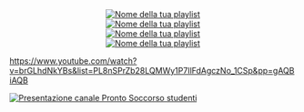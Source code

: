 
<div align="center">
  <a href="https://www.youtube.com/watch?v=brGLhdNkYBs&list=PL8nSPrZb28LQMWy1P7IlFdAgczNo_1CSp">
    <img src="https://img.youtube.com/vi/brGLhdNkYBs/0.jpg" alt="Nome della tua playlist">
  </a>
</div>



<div align="center">
  <a href="https://www.youtube.com/watch?v=brGLhdNkYBs&list=PL8nSPrZb28LQMWy1P7IlFdAgczNo_1CSp">
    <img src="https://i.ytimg.com/vi_webp/PL8nSPrZb28LQMWy1P7IlFdAgczNo_1CSp/maxresdefault.webp" alt="Nome della tua playlist">
  </a>
</div>


<div align="center">
  <a href="https://www.youtube.com/watch?v=brGLhdNkYBs&list=PL8nSPrZb28LQMWy1P7IlFdAgczNo_1CSp">
    <img src="https://img.youtube.com/vi/PL8nSPrZb28LQMWy1P7IlFdAgczNo_1CSp/0.jpg" alt="Nome della tua playlist">
  </a>
</div>

<div align="center">
  <a href="https://www.youtube.com/playlist?list=PL8nSPrZb28LQMWy1P7IlFdAgczNo_1CSp">
    <img src="https://img.youtube.com/vi/PL8nSPrZb28LQMWy1P7IlFdAgczNo_1CSp/maxresdefault.jpg" alt="Nome della tua playlist">
  </a>
</div>



https://www.youtube.com/watch?v=brGLhdNkYBs&list=PL8nSPrZb28LQMWy1P7IlFdAgczNo_1CSp&pp=gAQBiAQB


[![Presentazione canale Pronto Soccorso studenti](https://img.youtube.com/vi/i71C2iz52zk/maxresdefault.jpg)](https://youtu.be/i71C2iz52zk)
